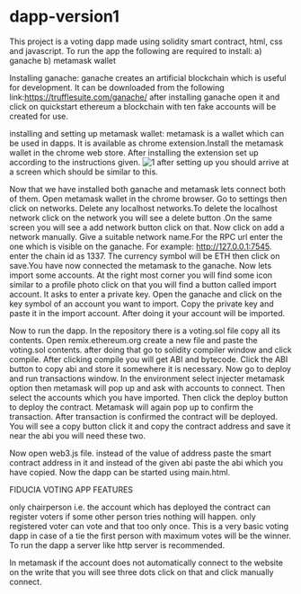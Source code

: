 # dapp-version1

This project is a voting dapp made using solidity smart contract, html, css and javascript.
To run the app the following are required to install:
a) ganache
b) metamask wallet

Installing ganache:
ganache creates an artificial blockchain which is useful for development. It can be downloaded from the following link:https://trufflesuite.com/ganache/
after installing ganache open it and click on  quickstart ethereum  a blockchain with ten fake accounts will be created for use.

installing and setting up metamask wallet:
metamask is a wallet which can be used in dapps. It is available as chrome extension.Install the metamask wallet in the chrome web store. After installing the extension 
set up according to the instructions given.
![1](https://user-images.githubusercontent.com/96581782/221616680-89a71f05-13cd-4707-9b6a-2a7db4b4bf25.png)
after setting up you should arrive at a screen which should be similar to this.

Now that we have installed both ganache and metamask lets connect both of them.
Open metamask wallet in the chrome browser. Go to settings then click on networks. Delete any localhost networks.To delete the localhost network 
click on the network you will see a delete button .On the same screen you will see a add network button click on that. Now click on add a network manually.
Give a suitable network name.For the RPC url enter the one which is visible on the ganache. For example: http://127.0.0.1:7545. enter the chain id as 1337.
The currency symbol will be ETH then click on save.You have now connected the metamask to the ganache. Now lets import some accounts. At the right most corner you 
will find some icon similar to a profile photo click on that you will find a button called import account. It asks to enter a private key. Open the ganache 
and click on the key symbol of an account you want to import. Copy the private key and paste it in the import account. After doing it your account will be imported.

Now to run the dapp. In the repository there is a voting.sol file copy all its contents. Open remix.ethereum.org create a new file and paste the voting.sol contents.
after doing that go to solidity compiler window and click compile. After clicking compile you will get ABI and bytecode. Click the ABI button to copy abi and store it 
somewhere it is necessary.
Now go to deploy and run transactions window. In the environment select injecter metamask option then metamask will pop up and ask with accounts to connect.
Then select the accounts which you have imported.
Then click the deploy button to deploy the contract. Metamask will again pop up to confirm the transaction. After transaction is confirmed the contract will be deployed.
You will see a copy button click it and copy the contract address and save it near the abi you will need these two.

Now open web3.js file. instead of the value of address paste the smart contract address in it and instead of the given abi paste the abi which you have copied. 
Now the dapp can be started using main.html.

FIDUCIA VOTING APP FEATURES

only chairperson i.e. the account which has deployed the contract can register voters if some other person tries nothing will happen.
only registered voter can vote and that too only once. 
This is a very basic voting dapp in case of a tie the first person with maximum votes will be the winner. To run the dapp a server like http server is recommended.

In metamask if the account does not automatically connect to the website on the write that you will see three dots click on that and click manually connect.
